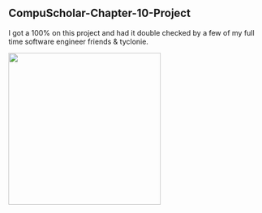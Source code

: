 ## CompuScholar-Chapter-10-Project
I got a 100% on this project and had it double checked by a few of my full time software engineer friends &amp; tyclonie.







<img height="300" src="https://www.logolynx.com/images/logolynx/11/11ebaa6af37bdbb007f258bd28ab487e.png"></code>
